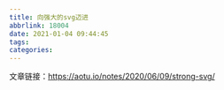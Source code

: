 ```yaml
---
title: 向强大的svg迈进
abbrlink: 18004
date: 2021-01-04 09:44:45
tags:
categories:
---
```


文章链接：https://aotu.io/notes/2020/06/09/strong-svg/
